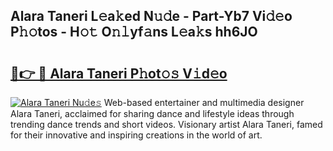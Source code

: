 ## Alara Taneri L𝚎a𝚔ed N𝚞𝚍e - Part-Yb7 Vi𝚍𝚎o P𝚑𝚘tos - H𝚘𝚝 O𝚗𝚕yf𝚊ns L𝚎a𝚔s hh6JO

# <h2><a href="http://kf0hza.oniu.top/?m=Alara+Taneri">🔗👉 🔴 Alara Taneri P𝚑ot𝚘𝚜 V𝚒d𝚎o</a></h2>

[![Alara Taneri Nu𝚍e𝚜](https://i.imgur.com/0qMVB7G.gif)](http://kf0hza.oniu.top/?m=Alara+Taneri)
Web-based entertainer and multimedia designer Alara Taneri, acclaimed for sharing dance and lifestyle ideas through trending dance trends and short videos. Visionary artist Alara Taneri, famed for their innovative and inspiring creations in the world of art.  
